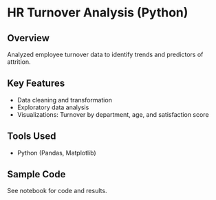 # HR Turnover Analysis (Python)

## Overview
Analyzed employee turnover data to identify trends and predictors of attrition.

## Key Features
- Data cleaning and transformation
- Exploratory data analysis
- Visualizations: Turnover by department, age, and satisfaction score

## Tools Used
- Python (Pandas, Matplotlib)

## Sample Code
See notebook for code and results.
